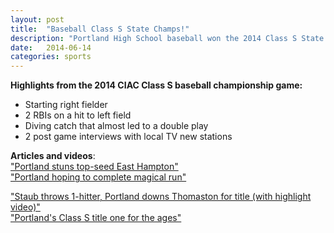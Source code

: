 ```yaml
---
layout: post
title:  "Baseball Class S State Champs!"
description: "Portland High School baseball won the 2014 Class S State Championship with a score of 8-0."
date:   2014-06-14
categories: sports
---
```


**Highlights from the 2014 CIAC Class S baseball championship game:**  

* Starting right fielder  
* 2 RBIs on a hit to left field  
* Diving catch that almost led to a double play  
* 2 post game interviews with local TV new stations


**Articles and videos**:  
<a href="http://www.gametimect.com/class-s-baseball-portland-stuns-top-seed-east-hampton/" target="_blank">"Portland stuns top-seed East Hampton"</a>  
<a href="http://www.gametimect.com/class-s-baseball-portland-hoping-complete-magical-run/" target="_blank">"Portland hoping to complete magical run"</a>  
  
<a href="http://www.gametimect.com/class-s-baseball-portland-hammers-thomaston-win-championship/" target="_blank">"Staub throws 1-hitter, Portland downs Thomaston for title (with highlight video)"</a>  
<a href="http://www.gametimect.com/baseball-portlands-class-s-title-one-ages/" target="_blank">"Portland's Class S title one for the ages"</a>